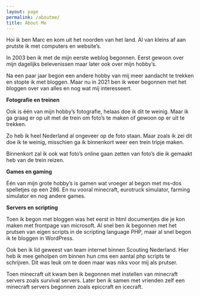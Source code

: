```yaml
---
layout: page
permalink: /aboutme/
title: About Me
---
```


Hoi ik ben Marc en kom uit het noorden van het land. Al van kleins af aan prutste ik met computers en website’s.

In 2003 ben ik met de mijn eerste weblog begonnen. Eerst gewoon over mijn dagelijks belevenissen maar later ook over mijn hobby’s.

Na een paar jaar begon een andere hobby van mij meer aandacht te trekken en stopte ik met bloggen. Maar nu in 2021 ben ik weer 
begonnen met het bloggen over van alles en nog wat mij interesseert.

**Fotografie en treinen**

Ook is één van mijn hobby’s fotografie, helaas doe ik dit te weinig. Maar ik ga graag er op uit met de trein om foto’s te maken of 
gewoon op er uit te trekken.

Zo heb ik heel Nederland al ongeveer op de foto staan. Maar zoals ik zei dit doe ik te weinig, misschien ga ik binnenkort weer een trein tripje maken.

Binnenkort zal ik ook wat foto’s online gaan zetten van foto’s die ik gemaakt heb van de trein reizen.

**Games en gaming**

Één van mijn grote hobby’s is gamen wat vroeger al begon met ms-dos spelletjes op een 286. En nu vooral minecraft, eurotruck simulator, farming simulator en nog andere games.

**Servers en scripting**

Toen ik begon met bloggen was het eerst in html documentjes die je kon maken met frontpage van microsoft. Al snel ben ik begonnen met het prutsen van eigen scripts in de scripting language PHP, maar al snel begon ik te bloggen in WordPress.

Ook ben ik lid geweest van team internet binnen Scouting Nederland. Hier heb ik mee geholpen om binnen hun cms een aantal php scripts te schrijven. Dit was leuk om te doen maar was niks voor mij als prutser.

Toen minecraft uit kwam ben ik begonnen met instellen van minecraft servers zoals survival servers. Later ben ik samen met vrienden zelf een minecraft servers begonnen zoals epiccraft en icecraft.